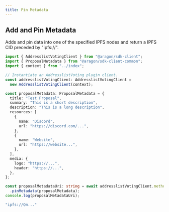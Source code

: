 ```yaml
---
title: Pin Metadata
---
```


## Add and Pin Metadata

Adds and pin data into one of the specified IPFS nodes and return a IPFS CID preceded by "ipfs://".

```ts
import { AddresslistVotingClient } from "@aragon/sdk-client";
import { ProposalMetadata } from "@aragon/sdk-client-common";
import { context } from "../index";

// Instantiate an AddresslistVoting plugin client.
const addresslistVotingClient: AddresslistVotingClient =
  new AddresslistVotingClient(context);

const proposalMetadata: ProposalMetadata = {
  title: "Test Proposal",
  summary: "This is a short description",
  description: "This is a long description",
  resources: [
    {
      name: "Discord",
      url: "https://discord.com/...",
    },
    {
      name: "Website",
      url: "https://website...",
    },
  ],
  media: {
    logo: "https://...",
    header: "https://...",
  },
};

const proposalMetadataUri: string = await addresslistVotingClient.methods
  .pinMetadata(proposalMetadata);
console.log(proposalMetadataUri);
```


```javascript
"ipfs://Qm..."
```